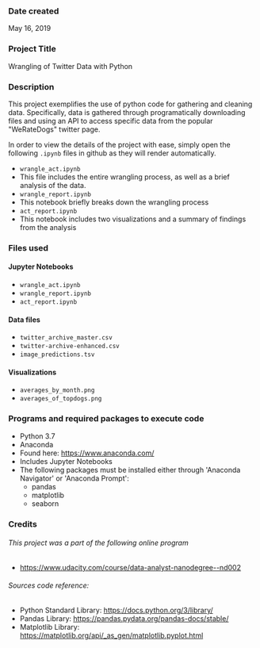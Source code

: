 ### Date created
May 16, 2019

### Project Title
Wrangling of Twitter Data with Python 

### Description
This project exemplifies the use of python code for gathering and cleaning data. Specifically, data is gathered through programatically downloading files and using an API to access specific data from the popular "WeRateDogs" twitter page.

In order to view the details of the project with ease, simply open the following `.ipynb` files in github as they will render automatically.
* `wrangle_act.ipynb`
 * This file includes the entire wrangling process, as well as a brief analysis of the data.
* `wrangle_report.ipynb`
 * This notebook briefly breaks down the wrangling process 
* `act_report.ipynb`
 * This notebook includes two visualizations and a summary of findings from the analysis

### Files used

#### Jupyter Notebooks

* `wrangle_act.ipynb`
* `wrangle_report.ipynb`
* `act_report.ipynb`

#### Data files

* `twitter_archive_master.csv`
* `twitter-archive-enhanced.csv`
* `image_predictions.tsv`

#### Visualizations

* `averages_by_month.png`
* `averages_of_topdogs.png`

### Programs and required packages to execute code

* Python 3.7
* Anaconda
 * Found here: https://www.anaconda.com/
 * Includes Jupyter Notebooks
* The following packages must be installed either through 'Anaconda Navigator' or 'Anaconda Prompt':
  * pandas
  * matplotlib
  * seaborn

### Credits

###### This project was a part of the following online program

* https://www.udacity.com/course/data-analyst-nanodegree--nd002

###### Sources code reference:

* Python Standard Library: https://docs.python.org/3/library/
* Pandas Library: https://pandas.pydata.org/pandas-docs/stable/
* Matplotlib Library: https://matplotlib.org/api/_as_gen/matplotlib.pyplot.html
